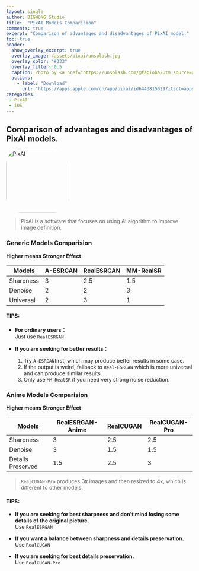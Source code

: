 ```yaml
---
layout: single
author: BIGWONG Studio
title:  "PixAI Models Comparision"
comments: true
excerpt: "Comparison of advantages and disadvantages of PixAI model."
toc: true 
header:
  show_overlay_excerpt: true
  overlay_image: /assets/pixai/unsplash.jpg
  overlay_color: "#333"
  overlay_filter: 0.5
  caption: Photo by <a href="https://unsplash.com/@fabioha?utm_source=unsplash&utm_medium=referral&utm_content=creditCopyText">fabio</a> on <a href="https://unsplash.com/s/photos/tech?utm_source=unsplash&utm_medium=referral&utm_content=creditCopyText">Unsplash</a>
  actions:
    - label: "Download"
      url: "https://apps.apple.com/cn/app/pixai/id6443815029?itsct=apps_box_link&itscg=30200"
categories: 
 - PixAI
 - iOS
---   
```


## Comparison of advantages and disadvantages of PixAI models.
<a href="https://apps.apple.com/cn/app/pixai/id6443815029?itscg=30200&amp;itsct=apps_box_appicon" style="width: 170px; height: 170px; border-radius: 22%; overflow: hidden; display: inline-block; vertical-align: middle;"><img src="https://is5-ssl.mzstatic.com/image/thumb/Purple112/v4/1d/95/60/1d956018-56fd-9dbf-0dff-ebffebda763c/AppIcon-1x_U007emarketing-0-10-0-85-220.png/540x540bb.jpg?h=eae88dfee24ad2dc91b8a89caa201db7" alt="PixAI" style=" width: 170px; height: 170px; border-radius: 22%; overflow: hidden; display: inline-block; vertical-align: middle;"></a>
> PixAI is a software that focuses on using AI algorithm to improve image definition. 

### Generic Models Comparision

**Higher means Stronger Effect**

|  Models  | A-ESRGAN | RealESRGAN | MM-RealSR | 
|  ----  | ----  | ---- | ---- |
| Sharpness  | 3 | 2.5 | 1.5 |
| Denoise  | 2 | 2 | 3 |
| Universal | 2 | 3 | 1 |

#### TIPS:   

- **For ordinary users**：   
	Just use `RealESRGAN`

- **If you are seeking for better results**：   
	1. Try `A-ESRGAN`first, which may produce better results in some case.
	2. If the output is weird, fallback to `Real-ESRGAN` which is more universal and can produce similar results.
	3. Only use `MM-RealSR` if you need very strong noise reduction.   



### Anime Models Comparision
**Higher means Stronger Effect**

|  Models  | RealESRGAN-Anime | RealCUGAN | RealCUGAN-Pro | 
|  ----  | ----  | ---- | ---- |
| Sharpness  | 3 | 2.5 | 2.5 |
| Denoise  | 3 | 1.5 | 1.5 |
| Details Preserved | 1.5 | 2.5 | 3 |

> `RealCUGAN-Pro` produces **3x** images and then resized to 4x, which is different to other models.

#### TIPS:
- **If you are seeking for best sharpness and don't mind losing some details of the original picture.**  
	Use `RealESRGAN`

- **If you want a balance between sharpness and details preservation.**   
	Use `RealCUGAN`

- **If you are seeking for best details preservation.**   
	Use `RealCUGAN-Pro`





